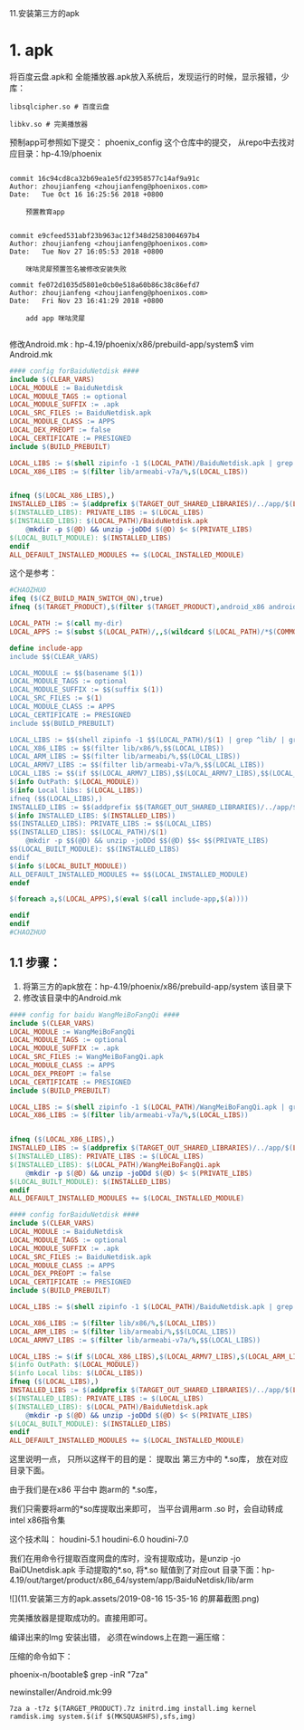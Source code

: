 11.安装第三方的apk

# 1. apk

将百度云盘.apk和 全能播放器.apk放入系统后，发现运行的时候，显示报错，少库：

```shell
libsqlcipher.so # 百度云盘

libkv.so # 完美播放器
```



预制app可参照如下提交： phoenix_config 这个仓库中的提交， 从repo中去找对应目录：hp-4.19/phoenix

```shell

```

```shell
commit 16c94cd8ca32b69ea1e5fd23958577c14af9a91c
Author: zhoujianfeng <zhoujianfeng@phoenixos.com>
Date:   Tue Oct 16 16:25:56 2018 +0800

    预置教育app
    
    
commit e9cfeed531abf23b963ac12f348d2583004697b4
Author: zhoujianfeng <zhoujianfeng@phoenixos.com>
Date:   Tue Nov 27 16:05:53 2018 +0800

    咪咕灵犀预置签名被修改安装失败

commit fe072d1035d5801e0cb0e518a60b86c38c86efd7
Author: zhoujianfeng <zhoujianfeng@phoenixos.com>
Date:   Fri Nov 23 16:41:29 2018 +0800

    add app 咪咕灵犀
    
```





修改Android.mk : hp-4.19/phoenix/x86/prebuild-app/system$ vim Android.mk

```makefile
#### config forBaiduNetdisk ####
include $(CLEAR_VARS)
LOCAL_MODULE := BaiduNetdisk
LOCAL_MODULE_TAGS := optional
LOCAL_MODULE_SUFFIX := .apk
LOCAL_SRC_FILES := BaiduNetdisk.apk
LOCAL_MODULE_CLASS := APPS
LOCAL_DEX_PREOPT := false
LOCAL_CERTIFICATE := PRESIGNED
include $(BUILD_PREBUILT)

LOCAL_LIBS := $(shell zipinfo -1 $(LOCAL_PATH)/BaiduNetdisk.apk | grep ^lib/ | grep -v /$$$$)
LOCAL_X86_LIBS := $(filter lib/armeabi-v7a/%,$(LOCAL_LIBS))


ifneq ($(LOCAL_X86_LIBS),)
INSTALLED_LIBS := $(addprefix $(TARGET_OUT_SHARED_LIBRARIES)/../app/$(LOCAL_MODULE)/lib/arm/,$(notdir $(firstword $(LOCAL_LIBS))))
$(INSTALLED_LIBS): PRIVATE_LIBS := $(LOCAL_LIBS)
$(INSTALLED_LIBS): $(LOCAL_PATH)/BaiduNetdisk.apk
    @mkdir -p $(@D) && unzip -joDDd $(@D) $< $(PRIVATE_LIBS)
$(LOCAL_BUILT_MODULE): $(INSTALLED_LIBS)
endif
ALL_DEFAULT_INSTALLED_MODULES += $(LOCAL_INSTALLED_MODULE)
```



这个是参考：

```makefile
#CHAOZHUO
ifeq ($(CZ_BUILD_MAIN_SWITCH_ON),true)
ifneq ($(TARGET_PRODUCT),$(filter $(TARGET_PRODUCT),android_x86 android_x86_64))

LOCAL_PATH := $(call my-dir)
LOCAL_APPS := $(subst $(LOCAL_PATH)/,,$(wildcard $(LOCAL_PATH)/*$(COMMON_ANDROID_PACKAGE_SUFFIX)))

define include-app
include $$(CLEAR_VARS)                                                                                                                                                                                             

LOCAL_MODULE := $$(basename $(1))
LOCAL_MODULE_TAGS := optional
LOCAL_MODULE_SUFFIX := $$(suffix $(1))
LOCAL_SRC_FILES := $(1)
LOCAL_MODULE_CLASS := APPS
LOCAL_CERTIFICATE := PRESIGNED
include $$(BUILD_PREBUILT)

LOCAL_LIBS := $$(shell zipinfo -1 $$(LOCAL_PATH)/$(1) | grep ^lib/ | grep -v /$$$$)
LOCAL_X86_LIBS := $$(filter lib/x86/%,$$(LOCAL_LIBS))
LOCAL_ARM_LIBS := $$(filter lib/armeabi/%,$$(LOCAL_LIBS))
LOCAL_ARMV7_LIBS := $$(filter lib/armeabi-v7a/%,$$(LOCAL_LIBS))
LOCAL_LIBS := $$(if $$(LOCAL_ARMV7_LIBS),$$(LOCAL_ARMV7_LIBS),$$(LOCAL_ARM_LIBS))
$(info OutPath: $(LOCAL_MODULE))
$(info Local libs: $(LOCAL_LIBS))
ifneq ($$(LOCAL_LIBS),)
INSTALLED_LIBS := $$(addprefix $$(TARGET_OUT_SHARED_LIBRARIES)/../app/$$(LOCAL_MODULE)/lib/arm/,$$(notdir $$(firstword $$(LOCAL_LIBS))))
$(info INSTALLED_LIBS: $(INSTALLED_LIBS))
$$(INSTALLED_LIBS): PRIVATE_LIBS := $$(LOCAL_LIBS)
$$(INSTALLED_LIBS): $$(LOCAL_PATH)/$(1)
    @mkdir -p $$(@D) && unzip -joDDd $$(@D) $$< $$(PRIVATE_LIBS)
$$(LOCAL_BUILT_MODULE): $$(INSTALLED_LIBS)
endif
$(info $(LOCAL_BUILT_MODULE))
ALL_DEFAULT_INSTALLED_MODULES += $$(LOCAL_INSTALLED_MODULE)
endef

$(foreach a,$(LOCAL_APPS),$(eval $(call include-app,$(a))))

endif
endif
#CHAOZHUO
```

## 1.1 步骤：

1. 将第三方的apk放在：hp-4.19/phoenix/x86/prebuild-app/system 该目录下
2. 修改该目录中的Android.mk

```makefile
#### config for baidu WangMeiBoFangQi ####
include $(CLEAR_VARS)
LOCAL_MODULE := WangMeiBoFangQi
LOCAL_MODULE_TAGS := optional
LOCAL_MODULE_SUFFIX := .apk
LOCAL_SRC_FILES := WangMeiBoFangQi.apk
LOCAL_MODULE_CLASS := APPS
LOCAL_DEX_PREOPT := false
LOCAL_CERTIFICATE := PRESIGNED
include $(BUILD_PREBUILT)

LOCAL_LIBS := $(shell zipinfo -1 $(LOCAL_PATH)/WangMeiBoFangQi.apk | grep ^lib/ | grep -v /$$$$)
LOCAL_X86_LIBS := $(filter lib/armeabi-v7a/%,$(LOCAL_LIBS))


ifneq ($(LOCAL_X86_LIBS),)
INSTALLED_LIBS := $(addprefix $(TARGET_OUT_SHARED_LIBRARIES)/../app/$(LOCAL_MODULE)/lib/arm/,$(notdir $(firstword $(LOCAL_LIBS))))
$(INSTALLED_LIBS): PRIVATE_LIBS := $(LOCAL_LIBS)
$(INSTALLED_LIBS): $(LOCAL_PATH)/WangMeiBoFangQi.apk
	@mkdir -p $(@D) && unzip -joDDd $(@D) $< $(PRIVATE_LIBS)
$(LOCAL_BUILT_MODULE): $(INSTALLED_LIBS)
endif
ALL_DEFAULT_INSTALLED_MODULES += $(LOCAL_INSTALLED_MODULE)

#### config forBaiduNetdisk ####
include $(CLEAR_VARS)
LOCAL_MODULE := BaiduNetdisk
LOCAL_MODULE_TAGS := optional
LOCAL_MODULE_SUFFIX := .apk
LOCAL_SRC_FILES := BaiduNetdisk.apk
LOCAL_MODULE_CLASS := APPS
LOCAL_DEX_PREOPT := false
LOCAL_CERTIFICATE := PRESIGNED
include $(BUILD_PREBUILT)

LOCAL_LIBS := $(shell zipinfo -1 $(LOCAL_PATH)/BaiduNetdisk.apk | grep ^lib/ | grep -v /$$$$)

LOCAL_X86_LIBS := $(filter lib/x86/%,$(LOCAL_LIBS))
LOCAL_ARM_LIBS := $(filter lib/armeabi/%,$$(LOCAL_LIBS))
LOCAL_ARMV7_LIBS := $(filter lib/armeabi-v7a/%,$$(LOCAL_LIBS))

LOCAL_LIBS := $(if $(LOCAL_X86_LIBS),$(LOCAL_ARMV7_LIBS),$(LOCAL_ARM_LIBS))
$(info OutPath: $(LOCAL_MODULE))
$(info Local libs: $(LOCAL_LIBS))
ifneq ($(LOCAL_LIBS),)
INSTALLED_LIBS := $(addprefix $(TARGET_OUT_SHARED_LIBRARIES)/../app/$(LOCAL_MODULE)/lib/arm/,$(notdir $(firstword $(LOCAL_LIBS))))
$(INSTALLED_LIBS): PRIVATE_LIBS := $(LOCAL_LIBS)
$(INSTALLED_LIBS): $(LOCAL_PATH)/BaiduNetdisk.apk
	@mkdir -p $(@D) && unzip -joDDd $(@D) $< $(PRIVATE_LIBS)
$(LOCAL_BUILT_MODULE): $(INSTALLED_LIBS)
endif
ALL_DEFAULT_INSTALLED_MODULES += $(LOCAL_INSTALLED_MODULE)
```

这里说明一点， 只所以这样干的目的是： 提取出 第三方中的 *.so库， 放在对应目录下面。

由于我们是在x86 平台中 跑arm的 *.so库， 

我们只需要将arm的*so库提取出来即可， 当平台调用arm .so 时，会自动转成intel x86指令集

这个技术叫： houdini-5.1  houdini-6.0  houdini-7.0



我们在用命令行提取百度网盘的库时，没有提取成功，是unzip -jo BaiDUnetdisk.apk 手动提取的*.so, 将*.so 赋值到了对应out 目录下面：hp-4.19/out/target/product/x86_64/system/app/BaiduNetdisk/lib/arm

![](11.安装第三方的apk.assets/2019-08-16 15-35-16 的屏幕截图.png)

完美播放器是提取成功的。直接用即可。





编译出来的Img 安装出错， 必须在windows上在跑一遍压缩：

压缩的命令如下：

phoenix-n/bootable$ grep -inR "7za"

newinstaller/Android.mk:99

```shell
7za a -t7z $(TARGET_PRODUCT).7z initrd.img install.img kernel ramdisk.img system.$(if $(MKSQUASHFS),sfs,img)
```

